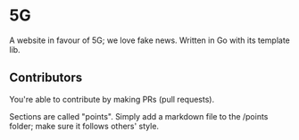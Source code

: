 # 5G

A website in favour of 5G; we love fake news.
Written in Go with its template lib.

## Contributors

You're able to contribute by making PRs (pull requests).

Sections are called "points".
Simply add a markdown file to the /points folder;
make sure it follows others' style.